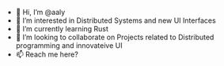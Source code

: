 - 👋 Hi, I’m @aaly
- 👀 I’m interested in Distributed Systems and new UI Interfaces
- 🌱 I’m currently learning Rust
- 💞️ I’m looking to collaborate on Projects related to Distributed programming and innovateive UI
- 📫 Reach me here?
